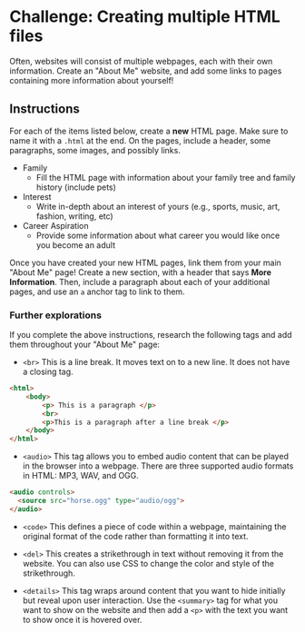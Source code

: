 # Challenge: Creating multiple HTML files
Often, websites will consist of multiple webpages, each with their own information. Create an "About Me" website, and add some links to pages containing more information about yourself!

## Instructions
For each of the items listed below, create a **new** HTML page. Make sure to name it with a `.html` at the end. On the pages, include a header, some paragraphs, some images, and possibly links.

- Family
    - Fill the HTML page with information about your family tree and family history (include pets)
- Interest
    - Write in-depth about an interest of yours (e.g., sports, music, art, fashion, writing, etc)
- Career Aspiration
    - Provide some information about what career you would like once you become an adult

Once you have created your new HTML pages, link them from your main "About Me" page! Create a new section, with a header that says **More Information**. Then, include a paragraph about each of your additional pages, and use an `a` anchor tag to link to them.

### Further explorations
If you complete the above instructions, research the following tags and add them throughout your "About Me" page:

- `<br>`  This is a line break. It moves text on to a new line. It does not have a closing tag. 

```html
<html>
    <body>
        <p> This is a paragraph </p>
        <br>
        <p>This is a paragraph after a line break </p>
    </body>
</html>
```

- `<audio>`   This tag allows you to embed audio content that can be played in the browser into a webpage. There are three supported audio formats in HTML: MP3, WAV, and OGG. 

```html
<audio controls>
  <source src="horse.ogg" type="audio/ogg">
</audio>
``` 

- `<code>`  This defines a piece of code within a webpage, maintaining the original format of the code rather than formatting it into text. 

- `<del>`  This creates a strikethrough in text without removing it from the website. You can also use CSS to change the color and style of the strikethrough.

- `<details>`  This tag wraps around content that you want to hide initially but reveal upon user interaction. Use the `<summary>` tag for what you want to show on the website and then add a `<p>` with the text you want to show once it is hovered over.
